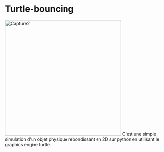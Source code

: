 # Turtle-bouncing
<img width="376" alt="Capture2" src="https://github.com/user-attachments/assets/2d14a337-7502-4654-9ae1-ec81b0aba1be">
C'est une simple simulation d'un objet physique rebondissant en 2D sur python en utilisant le graphics engine turtle.
